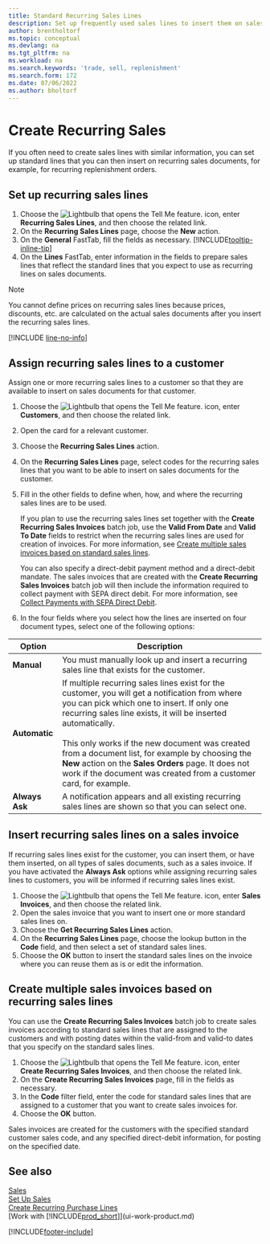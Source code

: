 ```yaml
---
title: Standard Recurring Sales Lines
description: Set up frequently used sales lines to insert them on sales documents and quickly fill the lines with standard information.
author: brentholtorf
ms.topic: conceptual
ms.devlang: na
ms.tgt_pltfrm: na
ms.workload: na
ms.search.keywords: 'trade, sell, replenishment'
ms.search.form: 172
ms.date: 07/06/2022
ms.author: bholtorf
---
```

# Create Recurring Sales

If you often need to create sales lines with similar information, you can set up standard lines that you can then insert on recurring sales documents, for example, for recurring replenishment orders.  

## Set up recurring sales lines

1. Choose the ![Lightbulb that opens the Tell Me feature.](media/ui-search/search_small.png "Tell me what you want to do") icon, enter **Recurring Sales Lines**, and then choose the related link.  
2. On the **Recurring Sales Lines** page, choose the **New** action.  
3. On the **General** FastTab, fill the fields as necessary. [!INCLUDE[tooltip-inline-tip](includes/tooltip-inline-tip_md.md)]  
4. On the **Lines** FastTab, enter information in the fields to prepare sales lines that reflect the standard lines that you expect to use as recurring lines on sales documents.  

> [!NOTE]
> You cannot define prices on recurring sales lines because prices, discounts, etc. are calculated on the actual sales documents after you insert the recurring sales lines.

[!INCLUDE [line-no-info](includes/line-no-info.md)]

## Assign recurring sales lines to a customer

Assign one or more recurring sales lines to a customer so that they are available to insert on sales documents for that customer.

1. Choose the ![Lightbulb that opens the Tell Me feature.](media/ui-search/search_small.png "Tell me what you want to do") icon, enter **Customers**, and then choose the related link.
2. Open the card for a relevant customer.
3. Choose the **Recurring Sales Lines** action.
4. On the **Recurring Sales Lines** page, select codes for the recurring sales lines that you want to be able to insert on sales documents for the customer.
5. Fill in the other fields to define when, how, and where the recurring sales lines are to be used.  

    If you plan to use the recurring sales lines set together with the **Create Recurring Sales Invoices** batch job, use the **Valid From Date** and **Valid To Date** fields to restrict when the recurring sales lines are used for creation of invoices. For more information, see [Create multiple sales invoices based on standard sales lines](sales-how-work-standard-lines.md#create-multiple-sales-invoices-based-on-recurring-sales-lines).

    You can also specify a direct-debit payment method and a direct-debit mandate. The sales invoices that are created with the **Create Recurring Sales Invoices** batch job will then include the information required to collect payment with SEPA direct debit. For more information, see [Collect Payments with SEPA Direct Debit](finance-collect-payments-with-sepa-direct-debit.md).

6. In the four fields where you select how the lines are inserted on four document types, select one of the following options:

|Option|Description|
|------|-----------|
|**Manual**|You must manually look up and insert a recurring sales line that exists for the customer.|
|**Automatic**|If multiple recurring sales lines exist for the customer, you will get a notification from where you can pick which one to insert. If only one recurring sales line exists, it will be inserted automatically.<br /><br />This only works if the new document was created from a document list, for example by choosing the **New** action on the **Sales Orders** page. It does not work if the document was created from a customer card, for example.|
|**Always Ask**|A notification appears and all existing recurring sales lines are shown so that you can select one.

## Insert recurring sales lines on a sales invoice

If recurring sales lines exist for the customer, you can insert them, or have them inserted, on all types of sales documents, such as a sales invoice. If you have activated the **Always Ask** options while assigning recurring sales lines to customers, you will be informed if recurring sales lines exist.

1. Choose the ![Lightbulb that opens the Tell Me feature.](media/ui-search/search_small.png "Tell me what you want to do") icon, enter **Sales Invoices**, and then choose the related link.
2. Open the sales invoice that you want to insert one or more standard sales lines on.
3. Choose the **Get Recurring Sales Lines** action.
4. On the **Recurring Sales Lines** page, choose the lookup button in the **Code** field, and then select a set of standard sales lines.
5. Choose the **OK** button to insert the standard sales lines on the invoice where you can reuse them as is or edit the information.

## Create multiple sales invoices based on recurring sales lines

You can use the **Create Recurring Sales Invoices** batch job to create sales invoices according to standard sales lines that are assigned to the customers and with posting dates within the valid-from and valid-to dates that you specify on the standard sales lines.

1. Choose the ![Lightbulb that opens the Tell Me feature.](media/ui-search/search_small.png "Tell me what you want to do") icon, enter **Create Recurring Sales Invoices**, and then choose the related link.
2. On the **Create Recurring Sales Invoices** page, fill in the fields as necessary.
3. In the **Code** filter field, enter the code for standard sales lines that are assigned to a customer that you want to create sales invoices for.
4. Choose the **OK** button.

Sales invoices are created for the customers with the specified standard customer sales code, and any specified direct-debit information, for posting on the specified date.

## See also 

[Sales](sales-manage-sales.md)  
[Set Up Sales](sales-setup-sales.md)  
[Create Recurring Purchase Lines](purchasing-how-work-recurring-purchase-lines.md)  
[Work with [!INCLUDE[prod_short](includes/prod_short.md)]](ui-work-product.md)  

[!INCLUDE[footer-include](includes/footer-banner.md)]
